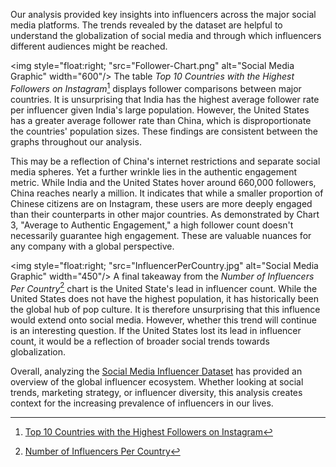 Our analysis provided key insights into influencers across the major social media platforms. The trends revealed by the dataset are helpful to understand the globalization of social media and through which influencers different audiences might be reached.

<img style="float:right; "src="Follower-Chart.png" alt="Social Media Graphic" width="600"/>
The table *Top 10 Countries with the Highest Followers on Instagram*[^1] displays follower comparisons between major countries. It is unsurprising that India has the highest average follower rate per influencer given India's large population. However, the United States has a greater average follower rate than China, which is disproportionate the countries' population sizes. These findings are consistent between the graphs throughout our analysis.

This may be a reflection of China's internet restrictions and separate social media spheres. Yet a further wrinkle lies in the authentic engagement metric. While India and the United States hover around 660,000 followers, China reaches nearly a million. It indicates that while a smaller proportion of Chinese citizens are on Instagram, these users are more deeply engaged than their counterparts in other major countries. As demonstrated by Chart 3, "Average to Authentic Engagement," a high follower count doesn't necessarily guarantee high engagement. These are valuable nuances for any company with a global perspective.

<img style="float:right; "src="InfluencerPerCountry.jpg" alt="Social Media Graphic" width="450"/>
A final takeaway from the *Number of Influencers Per Country*[^2] chart is the United State's lead in influencer count. While the United States does not have the highest population, it has historically been the global hub of pop culture. It is therefore unsurprising that this influence would extend onto social media. However, whether this trend will continue is an interesting question. If the United States lost its lead in influencer count, it would be a reflection of broader social trends towards globalization.

Overall, analyzing the [Social Media Influencer Dataset](https://www.kaggle.com/datasets/ramjasmaurya/top-1000-social-media-channels) has provided an overview of the global influencer ecosystem. Whether looking at social trends, marketing strategy, or influencer diversity, this analysis creates context for the increasing prevalence of influencers in our lives.

[^1]: [Top 10 Countries with the Highest Followers on Instagram](Follower-Chart.png)
[^2]: [Number of Influencers Per Country](InfluencerPerCountry.jpg)


